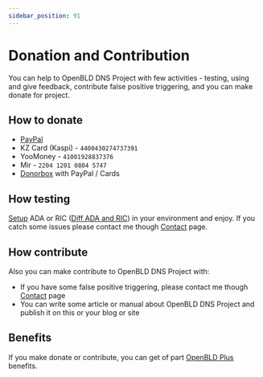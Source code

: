 ```yaml
---
sidebar_position: 91
---
```


# Donation and Contribution

You can help to OpenBLD DNS Project with few activities - testing, using and give feedback, contribute false positive triggering, and you can make donate for project.

## How to donate

* [PayPal](https://www.paypal.com/paypalme/m0zgen)
* KZ Card (Kaspi) - `4400430274737391`
* YooMoney - `41001928837376`
* Mir - `2204 1201 0804 5747`
* [Donorbox](https://donorbox.org/open-bld-dns-donation?default_interval=m&amount=30) with PayPal / Cards

## How testing

[Setup](/docs/get-started) ADA or RIC ([Diff ADA and RIC](/docs/overwiew/3.diff-ada-and-ric.md)) in your environment and enjoy. 
If you catch some issues please contact me though [Contact](/docs/contacts.md) page.

## How contribute

Also you can make contribute to OpenBLD DNS Project with:

* If you have some false positive triggering, please contact me though [Contact](/docs/contacts.md) page
* You can write some article or manual about OpenBLD DNS Project and publish it on this or your blog or site

## Benefits

If you make donate or contribute, you can get of part [OpenBLD Plus](/docs/overwiew/4.openbld-plus.md) benefits.
